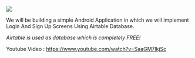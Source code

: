 <img src="https://img.youtube.com/vi/SaaGM7lkjSc/maxresdefault.jpg"></img>

We will be building a simple Android Application in which we will implement Login And Sign Up Screens Using Airtable Database.

*Airtable is used as database which is completely FREE!*

Youtube Video : https://www.youtube.com/watch?v=SaaGM7lkjSc
